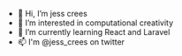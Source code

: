 - 👋 Hi, I’m jess crees
- 👀 I’m interested in computational creativity
- 🌱 I’m currently learning React and Laravel
- 📫 I'm @jess_crees on twitter

<!---
jesscrees/jesscrees is a ✨ special ✨ repository because its `README.md` (this file) appears on your GitHub profile.
You can click the Preview link to take a look at your changes.
--->
